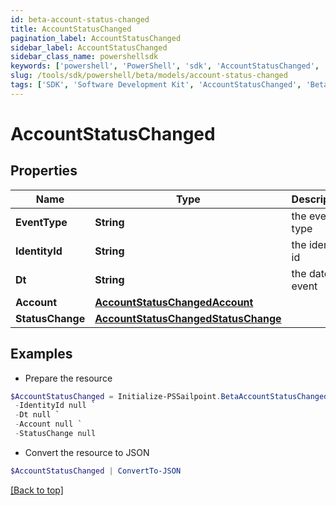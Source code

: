 ```yaml
---
id: beta-account-status-changed
title: AccountStatusChanged
pagination_label: AccountStatusChanged
sidebar_label: AccountStatusChanged
sidebar_class_name: powershellsdk
keywords: ['powershell', 'PowerShell', 'sdk', 'AccountStatusChanged', 'BetaAccountStatusChanged'] 
slug: /tools/sdk/powershell/beta/models/account-status-changed
tags: ['SDK', 'Software Development Kit', 'AccountStatusChanged', 'BetaAccountStatusChanged']
---
```



# AccountStatusChanged

## Properties

Name | Type | Description | Notes
------------ | ------------- | ------------- | -------------
**EventType** | **String** | the event type | [optional] 
**IdentityId** | **String** | the identity id | [optional] 
**Dt** | **String** | the date of event | [optional] 
**Account** | [**AccountStatusChangedAccount**](account-status-changed-account) |  | [optional] 
**StatusChange** | [**AccountStatusChangedStatusChange**](account-status-changed-status-change) |  | [optional] 

## Examples

- Prepare the resource
```powershell
$AccountStatusChanged = Initialize-PSSailpoint.BetaAccountStatusChanged  -EventType null `
 -IdentityId null `
 -Dt null `
 -Account null `
 -StatusChange null
```

- Convert the resource to JSON
```powershell
$AccountStatusChanged | ConvertTo-JSON
```


[[Back to top]](#) 

